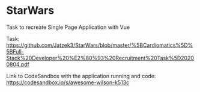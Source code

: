 # StarWars
Task to recreate Single Page Application with Vue

Task:
https://github.com/Jatzek3/StarWars/blob/master/%5BCardiomatics%5D%5BFull-Stack%20Developer%20%E2%80%93%20Recruitment%20Task%5D20200804.pdf

Link to CodeSandbox with the application running and code:
https://codesandbox.io/s/awesome-wilson-k513c
